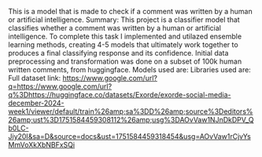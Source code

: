 This is a model that is made to check if a comment was written by a human or artificial intelligence. 
Summary: This project is a classifier model that classifies whether a comment was written by a human or artificial intelligence. To complete this task I implemented and utilazed ensemble learning methods, creating 4-5 models that ultimately work together to produces a final classifying response and its confidence. Initial data preprocessing and transformation was done on a subset of 100k human written comments, from huggingface. Models used are:    Libraries used are:
Full dataset link: https://www.google.com/url?q=https://www.google.com/url?q%3Dhttps://huggingface.co/datasets/Exorde/exorde-social-media-december-2024-week1/viewer/default/train%26amp;sa%3DD%26amp;source%3Deditors%26amp;ust%3D1751584459308112%26amp;usg%3DAOvVaw1NJnDkDPV_Qb0LC-Jiy20I&sa=D&source=docs&ust=1751584459318454&usg=AOvVaw1rCjvYsMmVoXkXbNBFxSQi

